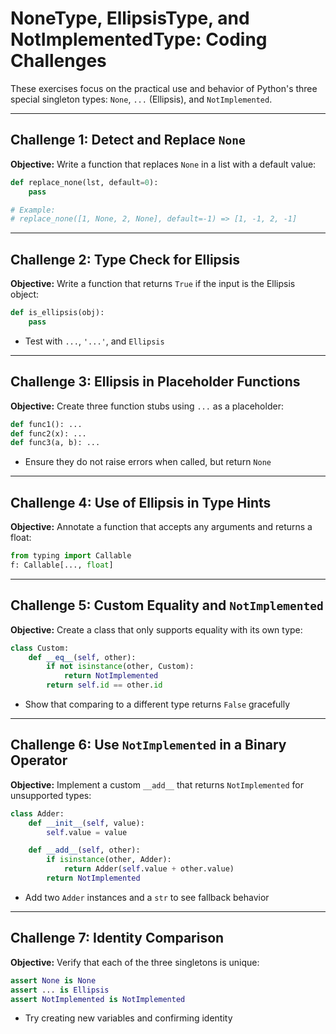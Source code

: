 # NoneType, EllipsisType, and NotImplementedType: Coding Challenges

These exercises focus on the practical use and behavior of Python's three special singleton types: `None`, `...` (Ellipsis), and `NotImplemented`.

---

## Challenge 1: Detect and Replace `None`

**Objective:**
Write a function that replaces `None` in a list with a default value:

```python
def replace_none(lst, default=0):
    pass

# Example:
# replace_none([1, None, 2, None], default=-1) => [1, -1, 2, -1]
```

---

## Challenge 2: Type Check for Ellipsis

**Objective:**
Write a function that returns `True` if the input is the Ellipsis object:

```python
def is_ellipsis(obj):
    pass
```

* Test with `...`, `'...'`, and `Ellipsis`

---

## Challenge 3: Ellipsis in Placeholder Functions

**Objective:**
Create three function stubs using `...` as a placeholder:

```python
def func1(): ...
def func2(x): ...
def func3(a, b): ...
```

* Ensure they do not raise errors when called, but return `None`

---

## Challenge 4: Use of Ellipsis in Type Hints

**Objective:**
Annotate a function that accepts any arguments and returns a float:

```python
from typing import Callable
f: Callable[..., float]
```

---

## Challenge 5: Custom Equality and `NotImplemented`

**Objective:**
Create a class that only supports equality with its own type:

```python
class Custom:
    def __eq__(self, other):
        if not isinstance(other, Custom):
            return NotImplemented
        return self.id == other.id
```

* Show that comparing to a different type returns `False` gracefully

---

## Challenge 6: Use `NotImplemented` in a Binary Operator

**Objective:**
Implement a custom `__add__` that returns `NotImplemented` for unsupported types:

```python
class Adder:
    def __init__(self, value):
        self.value = value

    def __add__(self, other):
        if isinstance(other, Adder):
            return Adder(self.value + other.value)
        return NotImplemented
```

* Add two `Adder` instances and a `str` to see fallback behavior

---

## Challenge 7: Identity Comparison

**Objective:**
Verify that each of the three singletons is unique:

```python
assert None is None
assert ... is Ellipsis
assert NotImplemented is NotImplemented
```

* Try creating new variables and confirming identity

